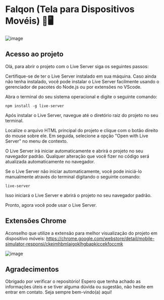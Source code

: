 # Falqon (Tela para Dispositivos Movéis) 👾🖥

![image](https://user-images.githubusercontent.com/100844800/220923862-3df8f77f-049c-4948-a09d-1ac58b6fe845.png)

## Acesso ao projeto

Olá, para abrir o projeto com o Live Server siga os seguintes passos:

Certifique-se de ter o Live Server instalado em sua máquina. 
Caso ainda não tenha instalado, você pode instalar o Live Server facilmente usando o gerenciador de pacotes do Node.js ou por extensões no VScode.

Abra o terminal do seu sistema operacional e digite o seguinte comando:


```npm install -g live-server```

Após instalar o Live Server, navegue até o diretório raiz do projeto no seu terminal.

Localize o arquivo HTML principal do projeto e clique com o botão direito do mouse sobre ele. Em seguida, selecione a opção "Open with Live Server" no menu de contexto.

O Live Server irá iniciar automaticamente e abrirá o projeto no seu navegador padrão. Qualquer alteração que você fizer no código será atualizada automaticamente no navegador.

Se o Live Server não iniciar automaticamente, você pode iniciá-lo manualmente através do terminal digitando o seguinte comando:

```live-server```


Isso iniciará o Live Server e abrirá o projeto no seu navegador padrão.

Pronto, agora você pode usar o Live Server.

## Extensões Chrome

Aconselho que utilize a extensão para melhor visualização do projeto em dispositivo móveis: https://chrome.google.com/webstore/detail/mobile-simulator-responsi/ckejmhbmlajgoklhgbapkiccekfoccmk



![image](https://user-images.githubusercontent.com/100844800/220926466-0b23af5f-8a57-4eec-9f2f-4dca3022efc7.png)


## Agradecimentos

Obrigado por verificar o repositório!
Espero que tenha achado as informações úteis e se tiver alguma dúvida ou sugestão, não hesite em entrar em contato. 
Seja sempre bem-vindo(a) aqui!
